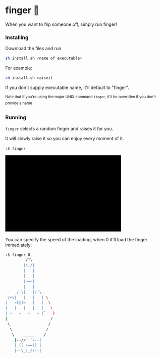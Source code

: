 # finger 🖕

When you want to flip someone off, simply run finger!


### Installing

Download the files and run

```bash
sh install.sh <name of executable>
```

For example:

```bash
sh install.sh raiseit
```

If you don't supply executable name, it'll default to "finger".

<sup>Note that if you're using the major UNIX command `finger`, it'll be overriden if you don't provide a name</sup>

### Running

`finger` selects a random finger and raises it for you.

It will slowly raise it so you can enjoy every moment of it.

`:$ finger`


![FINGER](/imgs/finger.gif)

You can specify the speed of the loading, when 0 it'll load the finger immediately:

```bash
:$ finger 0
         /"\
        |\./|
        |   |
        |   |
        |>~<|
        |   |
     /'\|   |/'\..
 /~\|   |   |   | \
|   =[@]=   |   |  \
|   |   |   |   |   \
| ~   ~   ~   ~ |`   )
|                   /
 \                 /
  \               /
   \    _____    /
    |--//''`\--|
    | (( +==)) |
    |--\_|_//--|

```
